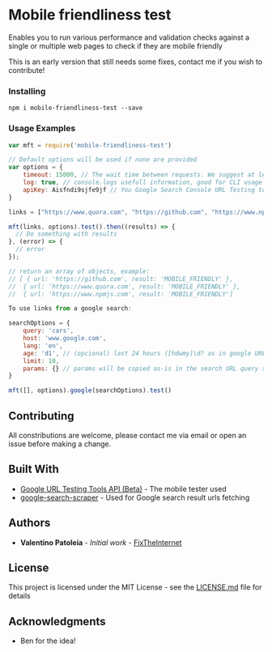 # Mobile friendliness test

Enables you to run various performance and validation checks against a single or multiple web pages to check if they are mobile friendly

This is an early version that still needs some fixes, contact me if you wish to contribute!

### Installing

```
npm i mobile-friendliness-test --save
```

### Usage Examples

```js
var mft = require('mobile-friendliness-test')

// Default options will be used if none are provided
var options = {
    timeout: 15000, // The wait time between requests. We suggest at leat 20s to avoid code 429 error
    log: true, // console.logs usefull information, good for CLI usage
    apiKey: Aisfndi9sjfe9jf // You Google Search Console URL Testing tool API KEY - for more info -> https://developers.google.com/webmaster-tools/search-console-api/v1/configure
}

links = ["https://www.quora.com", "https://github.com", "https://www.npmjs.com"]

mft(links, options).test().then((results) => {
  // Do something with results
}, (error) => {
  // error
});

// return an array of objects, example:
// [ { url: 'https://github.com', result: 'MOBILE_FRIENDLY' },
//  { url: 'https://www.quora.com', result: 'MOBILE_FRIENDLY' },
//  { url: 'https://www.npmjs.com', result: 'MOBILE_FRIENDLY']

To use links from a google search:

searchOptions = {
    query: 'cars',
    host: 'www.google.com',
    lang: 'en',
    age: 'd1', // (opcional) last 24 hours ([hdwmy]\d? as in google URL)
    limit: 10,
    params: {} // params will be copied as-is in the search URL query string
}

mft([], options).google(searchOptions).test()

```
## Contributing

All constributions are welcome, please contact me via email or open an issue before making a change. 


## Built With

* [Google URL Testing Tools API (Beta)](https://developers.google.com/webmaster-tools/search-console-api/) - The mobile tester used
* [google-search-scraper](https://www.npmjs.com/package/google-search-scraper) - Used for Google search result urls fetching

## Authors

* **Valentino Patoleia** - *Initial work* - [FixTheInternet](https://github.com/FixTheInternet)


## License

This project is licensed under the MIT License - see the [LICENSE.md](LICENSE.md) file for details

## Acknowledgments

* Ben for the idea!

